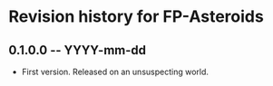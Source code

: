 # Revision history for FP-Asteroids

## 0.1.0.0 -- YYYY-mm-dd

* First version. Released on an unsuspecting world.
